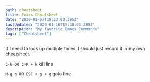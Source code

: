 ```yaml
---
path: cheatsheet
title: Emacs Cheatsheet
date: "2020-01-07T19:23:03.285Z"
lastUpdated: "2020-01-16T15:38:03.285Z"
description: "My favorite Emacs Commands"
tags: ["Cheatsheet"]
---
```


If I need to look up multiple times, I should just record it in my own cheatsheet.

`C-k OR CTR + k` kill line

`M-g g OR ESC + g + g` goto line
